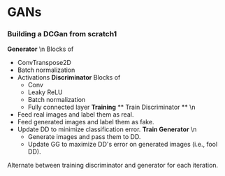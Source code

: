 # GANs
### Building a DCGan from scratch1
**Generator** \n
Blocks of
* ConvTranspose2D
* Batch normalization
* Activations
**Discriminator**
  Blocks of
  * Conv
  * Leaky ReLU
  * Batch normalization
  * Fully connected layer
**Training**
**  Train Discriminator ** \n
* Feed real images and label them as real.
* Feed generated images and label them as fake.
* Update DD to minimize classification error.
**Train Generator** \n
  * Generate images and pass them to DD.
  * Update GG to maximize DD's error on generated images (i.e., fool DD).

Alternate between training discriminator and generator for each iteration.
  

